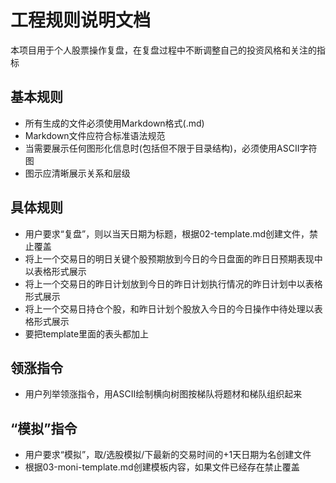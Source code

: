 # 工程规则说明文档
本项目用于个人股票操作复盘，在复盘过程中不断调整自己的投资风格和关注的指标

## 基本规则
- 所有生成的文件必须使用Markdown格式(.md)
- Markdown文件应符合标准语法规范
- 当需要展示任何图形化信息时(包括但不限于目录结构)，必须使用ASCII字符图
- 图示应清晰展示关系和层级
## 具体规则
- 用户要求“复盘”，则以当天日期为标题，根据02-template.md创建文件，禁止覆盖
- 将上一个交易日的明日关键个股预期放到今日的今日盘面的昨日日预期表现中以表格形式展示
- 将上一个交易日的昨日计划放到今日的昨日计划执行情况的昨日计划中以表格形式展示
- 将上一个交易日持仓个股，和昨日计划个股放入今日的今日操作中待处理以表格形式展示
- 要把template里面的表头都加上

## 领涨指令
- 用户列举领涨指令，用ASCII绘制横向树图按梯队将题材和梯队组织起来
## “模拟”指令
- 用户要求“模拟”，取/选股模拟/下最新的交易时间的+1天日期为名创建文件
- 根据03-moni-template.md创建模板内容，如果文件已经存在禁止覆盖